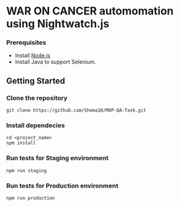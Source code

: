 # WAR ON CANCER automomation using Nightwatch.js


### Prerequisites

- Install [Node.js](https://nodejs.org/en/)
- Install Java to support Selenium.

## Getting Started

### Clone the repository
```
git clone https://github.com/Shema10/MOP-QA-Task.git
```
### Install dependecies

```
cd <project_name>
npm install
```

### Run tests for Staging environment
```
npm run staging
```

### Run tests for Production environment
```
npm run production
```
